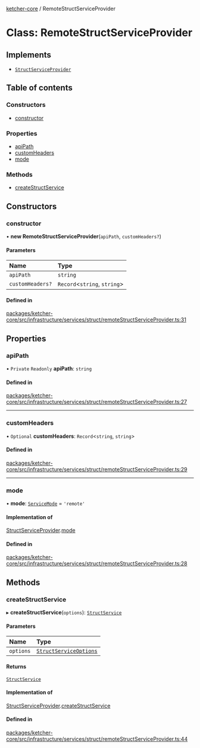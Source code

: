 [ketcher-core](../README.md) / RemoteStructServiceProvider

# Class: RemoteStructServiceProvider

## Implements

- [`StructServiceProvider`](../interfaces/StructServiceProvider.md)

## Table of contents

### Constructors

- [constructor](RemoteStructServiceProvider.md#constructor)

### Properties

- [apiPath](RemoteStructServiceProvider.md#apipath)
- [customHeaders](RemoteStructServiceProvider.md#customheaders)
- [mode](RemoteStructServiceProvider.md#mode)

### Methods

- [createStructService](RemoteStructServiceProvider.md#createstructservice)

## Constructors

### constructor

• **new RemoteStructServiceProvider**(`apiPath`, `customHeaders?`)

#### Parameters

| Name | Type |
| :------ | :------ |
| `apiPath` | `string` |
| `customHeaders?` | `Record`<`string`, `string`\> |

#### Defined in

[packages/ketcher-core/src/infrastructure/services/struct/remoteStructServiceProvider.ts:31](https://github.com/epam/ketcher/blob/bf065756/packages/ketcher-core/src/infrastructure/services/struct/remoteStructServiceProvider.ts#L31)

## Properties

### apiPath

• `Private` `Readonly` **apiPath**: `string`

#### Defined in

[packages/ketcher-core/src/infrastructure/services/struct/remoteStructServiceProvider.ts:27](https://github.com/epam/ketcher/blob/bf065756/packages/ketcher-core/src/infrastructure/services/struct/remoteStructServiceProvider.ts#L27)

___

### customHeaders

• `Optional` **customHeaders**: `Record`<`string`, `string`\>

#### Defined in

[packages/ketcher-core/src/infrastructure/services/struct/remoteStructServiceProvider.ts:29](https://github.com/epam/ketcher/blob/bf065756/packages/ketcher-core/src/infrastructure/services/struct/remoteStructServiceProvider.ts#L29)

___

### mode

• **mode**: [`ServiceMode`](../README.md#servicemode) = `'remote'`

#### Implementation of

[StructServiceProvider](../interfaces/StructServiceProvider.md).[mode](../interfaces/StructServiceProvider.md#mode)

#### Defined in

[packages/ketcher-core/src/infrastructure/services/struct/remoteStructServiceProvider.ts:28](https://github.com/epam/ketcher/blob/bf065756/packages/ketcher-core/src/infrastructure/services/struct/remoteStructServiceProvider.ts#L28)

## Methods

### createStructService

▸ **createStructService**(`options`): [`StructService`](../interfaces/StructService.md)

#### Parameters

| Name | Type |
| :------ | :------ |
| `options` | [`StructServiceOptions`](../interfaces/StructServiceOptions.md) |

#### Returns

[`StructService`](../interfaces/StructService.md)

#### Implementation of

[StructServiceProvider](../interfaces/StructServiceProvider.md).[createStructService](../interfaces/StructServiceProvider.md#createstructservice)

#### Defined in

[packages/ketcher-core/src/infrastructure/services/struct/remoteStructServiceProvider.ts:44](https://github.com/epam/ketcher/blob/bf065756/packages/ketcher-core/src/infrastructure/services/struct/remoteStructServiceProvider.ts#L44)
